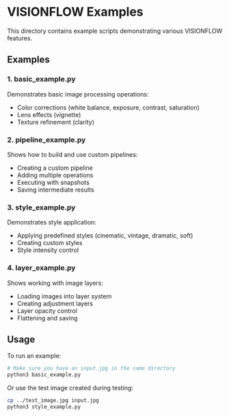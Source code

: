 # VISIONFLOW Examples

This directory contains example scripts demonstrating various VISIONFLOW features.

## Examples

### 1. basic_example.py
Demonstrates basic image processing operations:
- Color corrections (white balance, exposure, contrast, saturation)
- Lens effects (vignette)
- Texture refinement (clarity)

### 2. pipeline_example.py
Shows how to build and use custom pipelines:
- Creating a custom pipeline
- Adding multiple operations
- Executing with snapshots
- Saving intermediate results

### 3. style_example.py
Demonstrates style application:
- Applying predefined styles (cinematic, vintage, dramatic, soft)
- Creating custom styles
- Style intensity control

### 4. layer_example.py
Shows working with image layers:
- Loading images into layer system
- Creating adjustment layers
- Layer opacity control
- Flattening and saving

## Usage

To run an example:

```bash
# Make sure you have an input.jpg in the same directory
python3 basic_example.py
```

Or use the test image created during testing:

```bash
cp ../test_image.jpg input.jpg
python3 style_example.py
```
